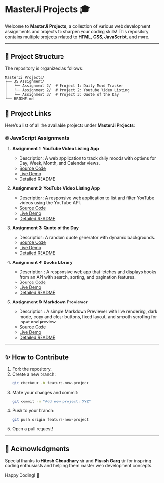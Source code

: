 # MasterJi Projects 🎓

Welcome to **MasterJi Projects**, a collection of various web development assignments and projects to sharpen your coding skills! This repository contains multiple projects related to **HTML**, **CSS**, **JavaScript**, and more.

---

## 📂 Project Structure

The repository is organized as follows:
```
MasterJi Projects/
├── JS Assignment/
│   └── Assignment 2/  # Project 1: Daily Mood Tracker
│   └── Assignment 2/  # Project 2: Youtube Video Listing
│   └── Assignment 3/  # Project 3: Quote of the Day
└── README.md
```
## 🚀 Project Links

Here’s a list of all the available projects under **MasterJi Projects**:

### 🔥 JavaScript Assignments

1. **Assignment 1: YouTube Video Listing App**  
   - Description: A web application to track daily moods with options for Day, Week, Month, and Calendar views.
   - [Source Code](https://github.com/Garv7-tech/Chai-Cohort/tree/main/MasterJi%20Projects/JS%20Assignment/Assignment%201)  
   - [Live Demo](https://masterji-daily-mood-tracker.vercel.app/)  
   - [Detailed README](https://github.com/Garv7-tech/Chai-Cohort/blob/main/MasterJi%20Projects/JS%20Assignment/Assignment%201/README.md)

2. **Assignment 2: YouTube Video Listing App**  
   - Description: A responsive web application to list and filter YouTube videos using the YouTube API.  
   - [Source Code](https://github.com/Garv7-tech/Chai-Cohort/tree/main/MasterJi%20Projects/JS%20Assignment/Assignment%202)  
   - [Live Demo](https://vercel.com/garv7-techs-projects/video-hub-masterji)  
   - [Detailed README](https://github.com/Garv7-tech/Chai-Cohort/blob/main/MasterJi%20Projects/JS%20Assignment/Assignment%202/README.md)  

3. **Assignment 3: Quote of the Day**  
   - Description: A random quote generator with dynamic backgrounds.  
   - [Source Code](https://github.com/Garv7-tech/Chai-Cohort/tree/main/MasterJi%20Projects/JS%20Assignment/Assignment%203)  
   - [Live Demo](https://quote-display-masterji-assignment.vercel.app/)  
   - [Detailed README](https://github.com/Garv7-tech/Chai-Cohort/tree/main/MasterJi%20Projects/JS%20Assignment/Assignment%203)  


4. **Assignment 4: Books Library**
   - Description : A responsive web app that fetches and displays books from an API with search, sorting, and pagination features.
   - [Source Code](https://github.com/Garv7-tech/Chai-Cohort/tree/main/MasterJi%20Projects/JS%20Assignment/Assignment%204)
   - [Live Demo](https://masterjis-books-library.vercel.app/)  
   - [Detailed README](https://github.com/Garv7-tech/Chai-Cohort/blob/main/MasterJi%20Projects/JS%20Assignment/Assignment%204/README.md)  

5. **Assignment 5: Markdown Previewer**
   - Description : A simple Markdown Previewer with live rendering, dark mode, copy and clear buttons, fixed layout, and smooth scrolling for input and preview.
   - [Source Code](https://github.com/Garv7-tech/Chai-Cohort/tree/main/MasterJi%20Projects/JS%20Assignment/Assignment%205)
   - [Live Demo](https://masterji-markdown-previewer.vercel.app/)  
   - [Detailed README](https://github.com/Garv7-tech/Chai-Cohort/blob/main/MasterJi%20Projects/JS%20Assignment/Assignment%205/README.md)  
---

## ✨ How to Contribute

1. Fork the repository.
2. Create a new branch:
   ```bash
   git checkout -b feature-new-project
   ```
3. Make your changes and commit:
   ```bash
   git commit -m "Add new project: XYZ"
   ```
4. Push to your branch:
   ```bash
   git push origin feature-new-project
   ```
5. Open a pull request!

---

## 🙌 Acknowledgments

Special thanks to **Hitesh Choudhary** sir and **Piyush Garg** sir for inspiring coding enthusiasts and helping them master web development concepts. 

Happy Coding! 🚀



